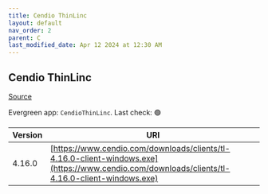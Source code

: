 ```yaml
---
title: Cendio ThinLinc
layout: default
nav_order: 2
parent: C
last_modified_date: Apr 12 2024 at 12:30 AM
---
```


## Cendio ThinLinc

[Source](https://www.cendio.com/)

Evergreen app: `CendioThinLinc`. Last check: 🟢

| Version | URI                                                                                                                                            |
| ------- | ---------------------------------------------------------------------------------------------------------------------------------------------- |
| 4.16.0  | [https://www.cendio.com/downloads/clients/tl-4.16.0-client-windows.exe](https://www.cendio.com/downloads/clients/tl-4.16.0-client-windows.exe) |
